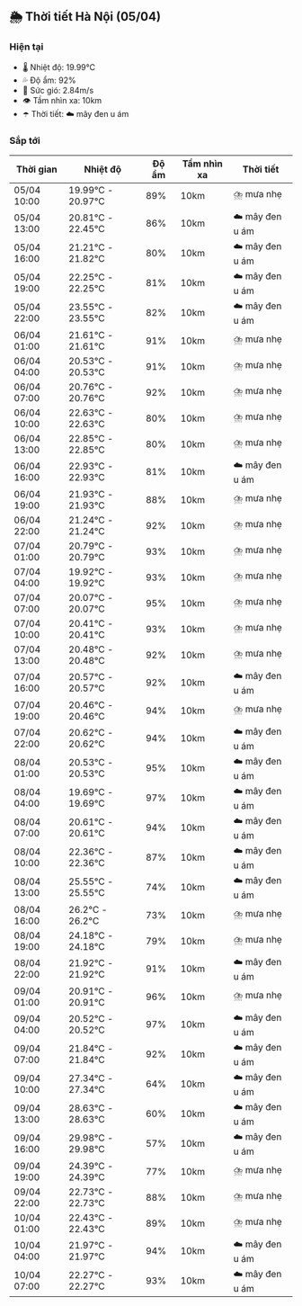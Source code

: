 ## 🌦️ Thời tiết Hà Nội (05/04)

### Hiện tại

- 🌡️ Nhiệt độ: 19.99℃
- 💦 Độ ẩm: 92%
- 💨 Sức gió: 2.84m/s
- 👁️ Tầm nhìn xa: 10km
- ☂️ Thời tiết: ☁️ mây đen u ám

### Sắp tới

| Thời gian | Nhiệt độ | Độ ẩm | Tầm nhìn xa | Thời tiết |
| --- | --- | --- | --- | --- |
| 05/04 10:00 | 19.99℃ - 20.97℃ | 89% | 10km | ⛈️ mưa nhẹ |
| 05/04 13:00 | 20.81℃ - 22.45℃ | 86% | 10km | ☁️ mây đen u ám |
| 05/04 16:00 | 21.21℃ - 21.82℃ | 80% | 10km | ☁️ mây đen u ám |
| 05/04 19:00 | 22.25℃ - 22.25℃ | 81% | 10km | ☁️ mây đen u ám |
| 05/04 22:00 | 23.55℃ - 23.55℃ | 82% | 10km | ☁️ mây đen u ám |
| 06/04 01:00 | 21.61℃ - 21.61℃ | 91% | 10km | ⛈️ mưa nhẹ |
| 06/04 04:00 | 20.53℃ - 20.53℃ | 91% | 10km | ⛈️ mưa nhẹ |
| 06/04 07:00 | 20.76℃ - 20.76℃ | 92% | 10km | ⛈️ mưa nhẹ |
| 06/04 10:00 | 22.63℃ - 22.63℃ | 80% | 10km | ⛈️ mưa nhẹ |
| 06/04 13:00 | 22.85℃ - 22.85℃ | 80% | 10km | ⛈️ mưa nhẹ |
| 06/04 16:00 | 22.93℃ - 22.93℃ | 81% | 10km | ☁️ mây đen u ám |
| 06/04 19:00 | 21.93℃ - 21.93℃ | 88% | 10km | ⛈️ mưa nhẹ |
| 06/04 22:00 | 21.24℃ - 21.24℃ | 92% | 10km | ⛈️ mưa nhẹ |
| 07/04 01:00 | 20.79℃ - 20.79℃ | 93% | 10km | ⛈️ mưa nhẹ |
| 07/04 04:00 | 19.92℃ - 19.92℃ | 93% | 10km | ⛈️ mưa nhẹ |
| 07/04 07:00 | 20.07℃ - 20.07℃ | 95% | 10km | ⛈️ mưa nhẹ |
| 07/04 10:00 | 20.41℃ - 20.41℃ | 93% | 10km | ⛈️ mưa nhẹ |
| 07/04 13:00 | 20.48℃ - 20.48℃ | 92% | 10km | ⛈️ mưa nhẹ |
| 07/04 16:00 | 20.57℃ - 20.57℃ | 92% | 10km | ☁️ mây đen u ám |
| 07/04 19:00 | 20.46℃ - 20.46℃ | 94% | 10km | ⛈️ mưa nhẹ |
| 07/04 22:00 | 20.62℃ - 20.62℃ | 94% | 10km | ☁️ mây đen u ám |
| 08/04 01:00 | 20.53℃ - 20.53℃ | 95% | 10km | ☁️ mây đen u ám |
| 08/04 04:00 | 19.69℃ - 19.69℃ | 97% | 10km | ☁️ mây đen u ám |
| 08/04 07:00 | 20.61℃ - 20.61℃ | 94% | 10km | ☁️ mây đen u ám |
| 08/04 10:00 | 22.36℃ - 22.36℃ | 87% | 10km | ☁️ mây đen u ám |
| 08/04 13:00 | 25.55℃ - 25.55℃ | 74% | 10km | ☁️ mây đen u ám |
| 08/04 16:00 | 26.2℃ - 26.2℃ | 73% | 10km | ⛈️ mưa nhẹ |
| 08/04 19:00 | 24.18℃ - 24.18℃ | 79% | 10km | ⛈️ mưa nhẹ |
| 08/04 22:00 | 21.92℃ - 21.92℃ | 91% | 10km | ☁️ mây đen u ám |
| 09/04 01:00 | 20.91℃ - 20.91℃ | 96% | 10km | ⛈️ mưa nhẹ |
| 09/04 04:00 | 20.52℃ - 20.52℃ | 97% | 10km | ☁️ mây đen u ám |
| 09/04 07:00 | 21.84℃ - 21.84℃ | 92% | 10km | ☁️ mây đen u ám |
| 09/04 10:00 | 27.34℃ - 27.34℃ | 64% | 10km | ☁️ mây đen u ám |
| 09/04 13:00 | 28.63℃ - 28.63℃ | 60% | 10km | ☁️ mây đen u ám |
| 09/04 16:00 | 29.98℃ - 29.98℃ | 57% | 10km | ☁️ mây đen u ám |
| 09/04 19:00 | 24.39℃ - 24.39℃ | 77% | 10km | ⛈️ mưa nhẹ |
| 09/04 22:00 | 22.73℃ - 22.73℃ | 88% | 10km | ⛈️ mưa nhẹ |
| 10/04 01:00 | 22.43℃ - 22.43℃ | 89% | 10km | ⛈️ mưa nhẹ |
| 10/04 04:00 | 21.97℃ - 21.97℃ | 94% | 10km | ☁️ mây đen u ám |
| 10/04 07:00 | 22.27℃ - 22.27℃ | 93% | 10km | ☁️ mây đen u ám |
